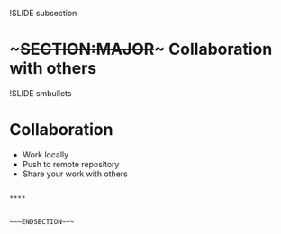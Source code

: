 !SLIDE subsection
# ~~~SECTION:MAJOR~~~ Collaboration with others

!SLIDE smbullets
# Collaboration

* Work locally
* Push to remote repository
* Share your work with others

~~~SECTION:handouts~~~

****


~~~ENDSECTION~~~

